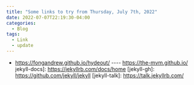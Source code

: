 ```yaml
---
title: "Some links to try from Thursday, July 7th, 2022"
date: 2022-07-07T22:19:30-04:00
categories:
  - Blog
tags:
  - Link
  - update
---
```

- https://fongandrew.github.io/hydeout/
---- https://the-mvm.github.io/
jekyll-docs]: https://jekyllrb.com/docs/home
[jekyll-gh]:   https://github.com/jekyll/jekyll
[jekyll-talk]: https://talk.jekyllrb.com/
